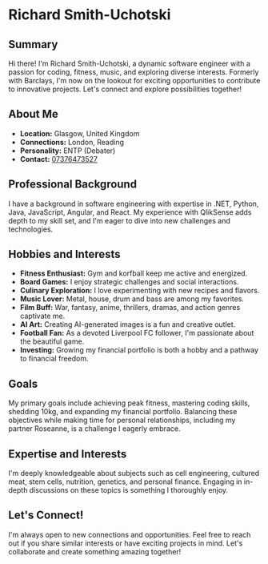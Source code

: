 # Richard Smith-Uchotski

## Summary
Hi there! I'm Richard Smith-Uchotski, a dynamic software engineer with a passion for coding, fitness, music, and exploring diverse interests. Formerly with Barclays, I'm now on the lookout for exciting opportunities to contribute to innovative projects. Let's connect and explore possibilities together!

## About Me
- **Location:** Glasgow, United Kingdom
- **Connections:** London, Reading
- **Personality:** ENTP (Debater)
- **Contact:** [07376473527](tel:+447376473527)

## Professional Background
I have a background in software engineering with expertise in .NET, Python, Java, JavaScript, Angular, and React. My experience with QlikSense adds depth to my skill set, and I'm eager to dive into new challenges and technologies.

## Hobbies and Interests
- **Fitness Enthusiast:** Gym and korfball keep me active and energized.
- **Board Games:** I enjoy strategic challenges and social interactions.
- **Culinary Exploration:** I love experimenting with new recipes and flavors.
- **Music Lover:** Metal, house, drum and bass are among my favorites.
- **Film Buff:** War, fantasy, anime, thrillers, dramas, and action genres captivate me.
- **AI Art:** Creating AI-generated images is a fun and creative outlet.
- **Football Fan:** As a devoted Liverpool FC follower, I'm passionate about the beautiful game.
- **Investing:** Growing my financial portfolio is both a hobby and a pathway to financial freedom.

## Goals
My primary goals include achieving peak fitness, mastering coding skills, shedding 10kg, and expanding my financial portfolio. Balancing these objectives while making time for personal relationships, including my partner Roseanne, is a challenge I eagerly embrace.

## Expertise and Interests
I'm deeply knowledgeable about subjects such as cell engineering, cultured meat, stem cells, nutrition, genetics, and personal finance. Engaging in in-depth discussions on these topics is something I thoroughly enjoy.

## Let's Connect!
I'm always open to new connections and opportunities. Feel free to reach out if you share similar interests or have exciting projects in mind. Let's collaborate and create something amazing together!
